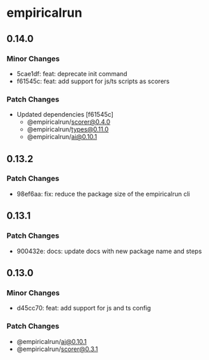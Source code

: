 # empiricalrun

## 0.14.0

### Minor Changes

- 5cae1df: feat: deprecate init command
- f61545c: feat: add support for js/ts scripts as scorers

### Patch Changes

- Updated dependencies [f61545c]
  - @empiricalrun/scorer@0.4.0
  - @empiricalrun/types@0.11.0
  - @empiricalrun/ai@0.10.1

## 0.13.2

### Patch Changes

- 98ef6aa: fix: reduce the package size of the empiricalrun cli

## 0.13.1

### Patch Changes

- 900432e: docs: update docs with new package name and steps

## 0.13.0

### Minor Changes

- d45cc70: feat: add support for js and ts config

### Patch Changes

- @empiricalrun/ai@0.10.1
- @empiricalrun/scorer@0.3.1
